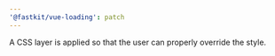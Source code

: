 ```yaml
---
'@fastkit/vue-loading': patch
---
```


A CSS layer is applied so that the user can properly override the style.
